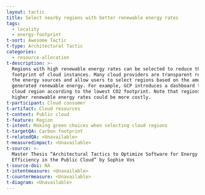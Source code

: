 ```yaml
---
layout: tactic
title: Select nearby regions with better renewable energy rates
tags:
  - locality
  - energy-footprint
t-sort: Awesome Tactic
t-type: Architectural Tactic
categories:
  - resource-allocation
t-description: >-
  Regions with high renewable energy rates can be selected to reduce the energy
  footprint of cloud instances. Many cloud providers are transparent regarding
  the energy sources and allow users to select regions based on the amount of
  generated renewable energy. For example, GCP introduces a dashboard to chose a
  cloud region according to the lowest CO2 footprint. Note that regions with
  higher renewable energy rates could be more costly.
t-participant: Cloud consumer
t-artifact: Cloud resources
t-context: Public cloud
t-feature: Region
t-intent: Making green choices when selecting cloud regions
t-targetQA: Carbon footprint
t-relatedQA: <Unavailable>
t-measuredimpact: <Unavailable>
t-source: >-
  Master Thesis “Architectural Tactics to Optimize Software for Energy
  Efficiency in the Public Cloud” by Sophie Vos
t-source-doi: NA
t-intentmeasure: <Unavailable>
t-countermeasure: <Unavailable>
t-diagram: <Unavailable>
---
```


